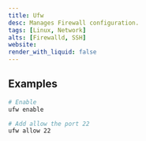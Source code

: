 ```yaml
---
title: Ufw
desc: Manages Firewall configuration.
tags: [Linux, Network]
alts: [Firewalld, SSH]
website:
render_with_liquid: false
---
```


## Examples

```sh
# Enable
ufw enable

# Add allow the port 22
ufw allow 22
```